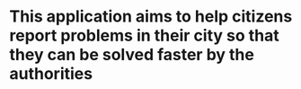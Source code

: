 # This application aims to help citizens report problems in their city so that they can be solved faster by the authorities
